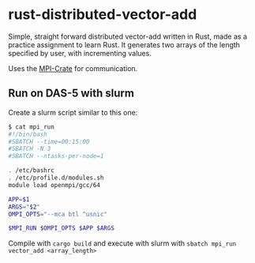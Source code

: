 # rust-distributed-vector-add

Simple, straight forward distributed vector-add written in Rust, made as a practice assignment to learn Rust. It generates two arrays of the length specified by user, with incrementing values.

Uses the [MPI-Crate](https://crates.io/crates/mpi) for communication.

## Run on DAS-5 with slurm

Create a slurm script similar to this one:
```bash
$ cat mpi_run
#!/bin/bash
#SBATCH --time=00:15:00
#SBATCH -N 3
#SBATCH --ntasks-per-node=1

. /etc/bashrc
. /etc/profile.d/modules.sh
module load openmpi/gcc/64

APP=$1
ARGS="$2"
OMPI_OPTS="--mca btl ^usnic"

$MPI_RUN $OMPI_OPTS $APP $ARGS
```

Compile with `cargo build` and execute with slurm with `sbatch mpi_run vector_add <array_length>`
